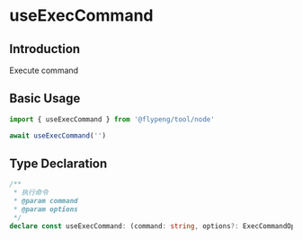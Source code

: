 # useExecCommand

## Introduction

Execute command

## Basic Usage

```ts
import { useExecCommand } from '@flypeng/tool/node'

await useExecCommand('')
```

## Type Declaration

```ts
/**
 * 执行命令
 * @param command
 * @param options
 */
declare const useExecCommand: (command: string, options?: ExecCommandOptions) => void
```

